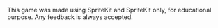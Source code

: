 This game was made using SpriteKit and SpriteKit only, for educational purpose. 
Any feedback is always accepted.
